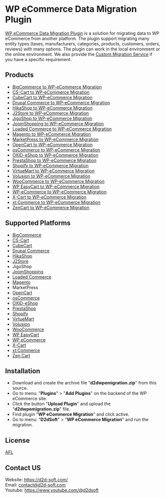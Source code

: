 # WP eCommerce Data Migration Plugin
[WP eCommerce Data Migration Plugin](https://d2d-soft.com/28-wp-ecommerce-migration) is a solution for migrating data to WP eCommerce from another platform. The plugin support migrating many entity types (taxes, manufacturers, categories, products, customers, orders, reviews) with many options. The plugin can work in the local environment or the online environment. We also provide the [Custom Migration Service](https://d2d-soft.com/migration-services/296-data-migration-customization.html) if you have a specific requirement. 

## Products
- [BigCommerce to WP-eCommerce Migration](https://d2d-soft.com/wp-ecommerce-migration/427-1737-bigcommerce-to-wp-ecommerce-migration-plugin.html#/72-entities-1000)
- [CS-Cart to WP-eCommerce Migration](https://d2d-soft.com/wp-ecommerce-migration/330-1417-cs-cart-to-wp-ecommerce-migration-plugin.html#/72-entities-1000)
- [CubeCart to WP-eCommerce Migration](https://d2d-soft.com/wp-ecommerce-migration/96-402-cubecart-to-wp-ecommerce-migration-plugin.html#/72-entities-1000)
- [Drupal Commerce to WP-eCommerce Migration](https://d2d-soft.com/wp-ecommerce-migration/367-drupal-commerce-to-wp-ecommerce-migration-service.html)
- [HikaShop to WP-eCommerce Migration](https://d2d-soft.com/wp-ecommerce-migration/454-1867-hikashop-to-wp-ecommerce-migration-plugin.html#/72-entities-1000)
- [J2Store to WP-eCommerce Migration](https://d2d-soft.com/wp-ecommerce-migration/497-2062-j2store-to-wp-ecommerce-migration-plugin.html#/72-entities-1000)
- [JigoShop to WP-eCommerce Migration](https://d2d-soft.com/wp-ecommerce-migration/556-2337-jigoshop-to-wp-ecommerce-migration-plugin.html#/72-entities-1000)
- [JoomShopping to WP-eCommerce Migration](https://d2d-soft.com/wp-ecommerce-migration/606-2577-joomshopping-to-wp-ecommerce-migration-plugin.html#/72-entities-1000)
- [Loaded Commerce to WP-eCommerce Migration](https://d2d-soft.com/wp-ecommerce-migration/97-407-loaded-to-wp-ecommerce-migration-plugin.html#/72-entities-1000)
- [Magento to WP-eCommerce Migration](https://d2d-soft.com/wp-ecommerce-migration/98-412-magento-to-wp-ecommerce-migration-plugin.html#/72-entities-1000)
- [MarketPress to WP-eCommerce Migration](https://d2d-soft.com/wp-ecommerce-migration/581-2457-marketpress-to-wp-ecommerce-migration-plugin.html#/72-entities-1000)
- [OpenCart to WP-eCommerce Migration](https://d2d-soft.com/wp-ecommerce-migration/99-417-opencart-to-wp-ecommerce-migration-plugin.html#/72-entities-1000)
- [osCommerce to WP-eCommerce Migration](https://d2d-soft.com/wp-ecommerce-migration/100-422-oscommerce-to-wp-ecommerce-migration-plugin.html#/72-entities-1000)
- [OXID-eShop to WP-eCommerce Migration](https://d2d-soft.com/wp-ecommerce-migration/101-427-oxid-eshop-to-wp-ecommerce-migration-plugin.html#/72-entities-1000)
- [PrestaShop to WP-eCommerce Migration](https://d2d-soft.com/wp-ecommerce-migration/102-432-prestashop-to-wp-ecommerce-migration-plugin.html#/72-entities-1000)
- [Shopify to WP-eCommerce Migration](https://d2d-soft.com/wp-ecommerce-migration/389-1552-shopify-to-wp-ecommerce-migration-plugin.html#/72-entities-1000)
- [VirtueMart to WP-eCommerce Migration](https://d2d-soft.com/wp-ecommerce-migration/103-437-virtuemart-to-wp-ecommerce-migration-plugin.html#/72-entities-1000)
- [Volusion to WP-eCommerce Migration](https://d2d-soft.com/wp-ecommerce-migration/655-6077-volusion-to-wp-ecommerce-migration-plugin.html#/72-entities-1000)
- [WooCommerce to WP-eCommerce Migration](https://d2d-soft.com/wp-ecommerce-migration/104-442-woocommerce-to-wp-ecommerce-migration-plugin.html#/72-entities-1000)
- [WP EasyCart to WP-eCommerce Migration](https://d2d-soft.com/wp-ecommerce-migration/681-6352-wpeasycart-to-wp-ecommerce-migration-plugin.html#/72-entities-1000)
- [WP-eCommerce to WP-eCommerce Migration](https://d2d-soft.com/wp-ecommerce-migration/105-447-wp-ecommerce-to-wp-ecommerce-migration-plugin.html#/72-entities-1000)
- [X-Cart to WP-eCommerce Migration](https://d2d-soft.com/wp-ecommerce-migration/106-452-x-cart-to-wp-ecommerce-migration-plugin.html#/72-entities-1000)
- [xt:Commerce to WP-eCommerce Migration](https://d2d-soft.com/wp-ecommerce-migration/107-457-xtcommerce-to-wp-ecommerce-migration-plugin.html#/72-entities-1000)
- [ZenCart to WP-eCommerce Migration](https://d2d-soft.com/wp-ecommerce-migration/108-462-zencart-to-wp-ecommerce-migration-plugin.html#/72-entities-1000)

## Supported Platforms
- [BigCommerce](https://www.bigcommerce.com/)
- [CS-Cart](https://www.cs-cart.com/)
- [CubeCart](https://www.cubecart.com/)
- [Drupal Commerce](https://drupalcommerce.org/)
- [HikaShop](https://www.hikashop.com/)
- [J2Store](https://www.j2store.org/)
- JigoShop
- [JoomShopping](https://extensions.joomla.org/extension/joomshopping/)
- [Loaded Commerce](https://loadedcommerce.com/)
- [Magento](https://magento.com/)
- MarketPress
- [OpenCart](https://www.opencart.com/)
- [osCommerce](https://www.oscommerce.com/)
- [OXID-eShop](https://www.oxid-esales.com)
- [PrestaShop](https://www.prestashop.com)
- [Shopify](https://www.shopify.com/)
- [VirtueMart](https://virtuemart.net/)
- [Volusion](https://volusion.com/)
- [WooCommerce](https://woocommerce.com/)
- [WP EasyCart](https://www.wpeasycart.com/)
- [WP eCommerce](https://wpecommerce.org/)
- [X-Cart](https://www.x-cart.com/)
- [xt:Commerce](https://www.xt-commerce.com/)
- [Zen Cart](https://www.zen-cart.com/)

## Installation
- Download and create the archive file "**d2dwpemigration.zip**" from this source.
- Go to menu: "**Plugins**" > "**Add Plugins**" on the backend of the WP eCommerce site.
- Click the button "**Upload Plugin**" and upload the "**d2dwpemigration.zip**" file.
- Find plugin "**WP eCommerce Migration**" and click active.
- Go to menu: "**D2dSoft**" > "**WP eCommerce Migration**" and run the migration.

## License

[AFL](https://d2d-soft.com/license/AFL.txt)

## Contact US
Website: https://d2d-soft.com/ \
Email: contact@d2d-soft.com \
Youtube: https://www.youtube.com/@d2dsoft 
